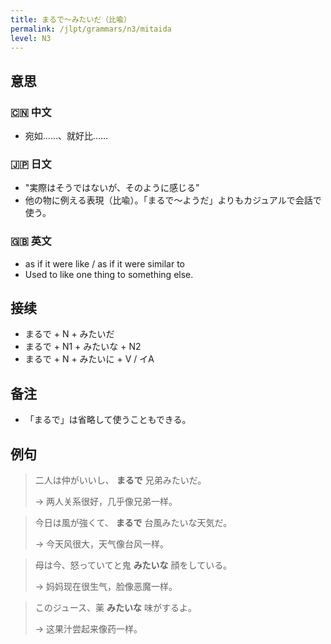 ```yaml
---
title: まるで〜みたいだ（比喩）
permalink: /jlpt/grammars/n3/mitaida
level: N3
---
```


## 意思

### 🇨🇳 中文

- 宛如……、就好比……

### 🇯🇵 日文

- "実際はそうではないが、そのように感じる”
- 他の物に例える表現（比喩）。「まるで〜ようだ」よりもカジュアルで会話で使う。

### 🇬🇧 英文

- as if it were like / as if it were similar to
- Used to like one thing to something else.

## 接续

- まるで + N + みたいだ
- まるで + N1 + みたいな + N2
- まるで + N + みたいに + V / イA

## 备注

- 「まるで」は省略して使うこともできる。

## 例句

> 二人は仲がいいし、 **まるで** 兄弟みたいだ。
>
> → 两人关系很好，几乎像兄弟一样。

> 今日は風が強くて、 **まるで** 台風みたいな天気だ。
>
> → 今天风很大，天气像台风一样。

> 母は今、怒っていてと鬼 **みたいな** 顔をしている。
>
> → 妈妈现在很生气，脸像恶魔一样。

> このジュース、薬 **みたいな** 味がするよ。
>
> → 这果汁尝起来像药一样。

